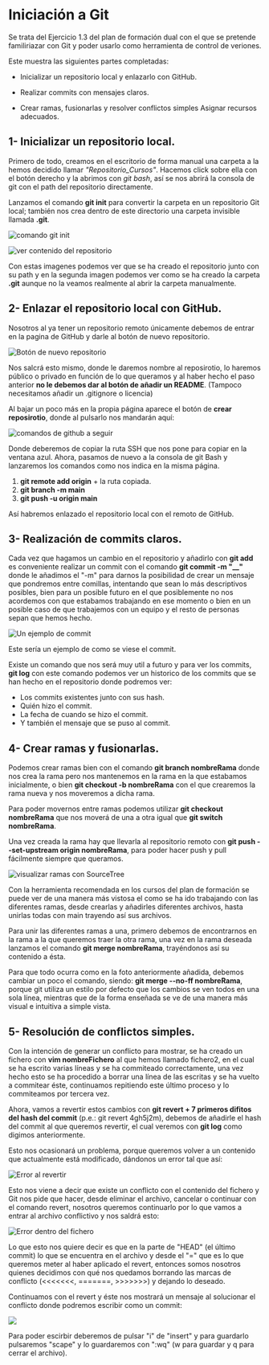 # Iniciación a Git

Se trata del Ejercicio 1.3 del plan de formación dual con el que se pretende familiriazar con Git 
y poder usarlo como herramienta de control de veriones. 

Este muestra las siguientes partes completadas:


- Inicializar un repositorio local y enlazarlo con GitHub.

- Realizar commits con mensajes claros.

- Crear ramas, fusionarlas y resolver conflictos simples Asignar recursos adecuados.

## 1- Inicializar un repositorio local.

Primero de todo, creamos en el escritorio de forma manual una carpeta a la hemos decidido llamar *"Repositorio_Cursos"*. Hacemos click sobre ella con el botón derecho y la abrimos con *git bash*, así se nos abrirá la consola de git con el path del repositorio directamente.

Lanzamos el comando **git init** para convertir la carpeta en un repositorio Git local; también nos crea dentro de este directorio una carpeta invisible llamada **.git**.

![comando git init](imagenes/imagen1.png)

![ver contenido del repositorio](imagenes/imagen2.png)

Con estas imagenes podemos ver que se ha creado el repositorio junto con su path y en la segunda imagen podemos ver como se ha creado la carpeta **.git** aunque no la veamos realmente al abrir la carpeta manualmente.

## 2- Enlazar el repositorio local con GitHub.

Nosotros al ya tener un repositorio remoto únicamente debemos de entrar en la pagina de GitHub y darle al botón de nuevo repositorio.

![Botón de nuevo repositorio](imagenes/imagen3.png)

Nos salcrá esto mismo, donde le daremos nombre al reposirotio, lo haremos público o privado en función de lo que queramos y al haber hecho el paso anterior **no le debemos dar al botón de añadir un README**. (Tampoco necesitamos añadir un .gitignore o licencia)

Al bajar un poco más en la propia página aparece el botón de **crear reposirotio**, donde al pulsarlo nos mandarán aquí:

![comandos de github a seguir](imagenes/imagen4.png)

Donde deberemos de copiar la ruta SSH que nos pone para copiar en la ventana azul. Ahora, pasamos de nuevo a la consola de git Bash y lanzaremos los comandos como nos indica en la misma página.

1.  **git remote add origin** + la ruta copiada.
2.  **git branch -m main**
3.  **git push -u origin main**

Así habremos enlazado el repositorio local con el remoto de GitHub.


## 3- Realización de commits claros.

Cada vez que hagamos un cambio en el repositorio y añadirlo con **git add** es conveniente realizar un commit con el comando **git commit -m "__"** donde le añadimos el "-m" para darnos la posibilidad de crear un mensaje que pondremos entre comillas, intentando que sean lo más descriptivos posibles, bien para un posible futuro en el que posiblemente no nos acordemos con que estabamos trabajando en ese momento o bien en un posible caso de que trabajemos con un equipo y el resto de personas sepan que hemos hecho.


![Un ejemplo de commit](imagenes/imagen5.png)

Este sería un ejemplo de como se viese el commit.

Existe un comando que nos será muy util a futuro y para ver los commits, **git log** con este comando podemos ver un historico de los commits que se han hecho en el repositorio donde podremos ver:

- Los commits existentes junto con sus hash.
- Quién hizo el commit.
- La fecha de cuando se hizo el commit.
- Y también el mensaje que se puso al commit.

## 4- Crear ramas y fusionarlas.

Podemos crear ramas bien con el comando **git branch nombreRama** donde nos crea la rama pero nos mantenemos en la rama en la que estabamos inicialmente, o bien **git checkout -b nombreRama** con el que crearemos la rama nueva y nos moveremos a dicha rama.

Para poder movernos entre ramas podemos utilizar **git checkout nombreRama** que nos moverá de una a otra igual que **git switch nombreRama**.

Una vez creada la rama hay que llevarla al repositorio remoto con **git push --set-upstream origin nombreRama**, para poder hacer push y pull fácilmente siempre que queramos.

![visualizar ramas con SourceTree](imagenes/imagen6.png)

Con la herramienta recomendada en los cursos del plan de formación se puede ver de una manera más vistosa el como se ha ido trabajando con las diferentes ramas, desde crearlas y añadirles diferentes archivos, hasta unirlas todas con main trayendo así sus archivos.

Para unir las diferentes ramas a una, primero debemos de encontrarnos en la rama a la que queremos traer la otra rama, una vez en la rama deseada lanzamos el comando **git merge nombreRama**, trayéndonos así su contenido a ésta.

Para que todo ocurra como en la foto anteriormente añadida, debemos cambiar un poco el comando, siendo: **git merge --no-ff nombreRama**, porque git utiliza un estilo por defecto que los cambios se ven todos en una sola línea, mientras que de la forma enseñada se ve de una manera más visual e intuitiva a simple vista.

## 5- Resolución de conflictos simples.

Con la intención de generar un conflicto para mostrar, se ha creado un fichero con **vim nombreFichero** al que hemos llamado fichero2, en el cual se ha escrito varias líneas y se ha commiteado correctamente, una vez hecho esto se ha procedido a borrar una línea de las escritas y se ha vuelto a commitear éste, continuamos repitiendo este último proceso y lo commiteamos por tercera vez. 

Ahora, vamos a revertir estos cambios con **git revert + 7 primeros difitos del hash del commit** (p.e.: git revert 4gh5j2m), debemos de añadirle el hash del commit al que queremos revertir, el cual veremos con **git log** como digimos anteriormente.

Esto nos ocasionará un problema, porque queremos volver a un contenido que actualmente está modificado, dándonos un error tal que así:

![Error al revertir](imagenes/imagen7.png)

Esto nos viene a decir que existe un conflicto con el contenido del fichero y Git nos pide que hacer, desde eliminar el archivo, cancelar o continuar con el comando revert, nosotros queremos continuarlo por lo que vamos a entrar al archivo conflictivo y nos saldrá esto:

![Error dentro del fichero](imagenes/imagen8.png)

Lo que esto nos quiere decir es que en la parte de "HEAD" (el último commit) lo que se encuentra en el archivo y desde el "=" que es lo que queremos meter al haber aplicado el revert, entonces somos nosotros quienes decidimos con qué nos quedamos borrando las marcas de conflicto (<<<<<<<, =======, >>>>>>>) y dejando lo deseado.

Continuamos con el revert y éste nos mostrará un mensaje al solucionar el conflicto donde podremos escribir como un commit:

![](imagenes/imagen9.png)

Para poder escirbir deberemos de pulsar "i" de "insert" y para guardarlo pulsaremos "scape" y lo guardaremos con ":wq" (w para guardar y q para cerrar el archivo).